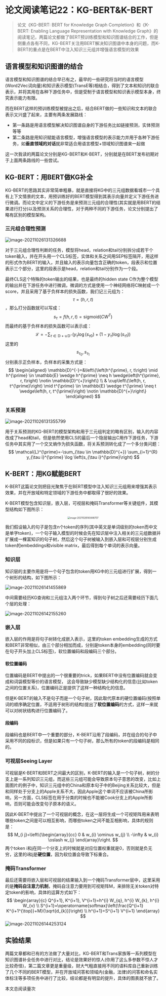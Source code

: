 # 论文阅读笔记22：KG-BERT&K-BERT

> 论文《KG-BERT: BERT for Knowledge Graph Completion》和《K-BERT: Enabling Language Representation with Knowledge Graph》的阅读笔记，两篇论文都做了BERT预训练模型和知识图谱结合的工作，但是侧重点各有不同，KG-BERT关注用BERT解决知识图谱中本身的问题，而K-BERT的重点是在BERT中注入知识三元组并增强语言模型的效果

## 语言模型和知识图谱的结合

语言模型和知识图谱的结合早已有之，最早的一些研究将当时的语言模型(Word2Vec词向量)和知识表示模型(TransE等)相结合，得到了文本和知识的联合表示，并将其用在各种下游任务中，但是受制于语言模型和知识表示模型本身，终究表示能力有限。

而在BERT这样的预训练模型被提出之后，结合BERT做的一些知识和文本的联合表示又兴盛了起来，主要有两条发展路线：

- 第一条路是用语言模型解决知识图谱自身的下游任务比如链接预测，实体预测等等
- 第二条路是用知识赋能语言模型，增强语言模型的表示能力并用于各种下游任务，如**垂直领域的对话**就非常适合用语言模型+领域知识图谱来一起做

这一次我读的两篇论文分别是KG-BERT和K-BERT，分别就是在BERT发布初期对于上面两条路线的一些尝试。

## KG-BERT：用BERT做KG补全

KG-BERT的思路其实非常简单粗暴，就是直接将KG中的三元组数据看城市一个具有上下文情景的文本，用预训练好的BERT模型得到其表示向量并定义下游任务进行微调。而论文中定义的下游任务是来预测三元组的合理性(其实就是用BERT的结果进行打分)以及预测关系的合理性，对于两种不同的下游任务，论文分别提出了略有区别的模型架构。

### 三元组合理性预测

![image-20211026131326688](static/image-20211026131326688.png)

对于三元组合理性判断的任务，模型将head，relation和tail分别拆分成若干个token输入，并在开头用一个CLS标签，实体和关系之间用SEP标签隔开，用这样的形式作为BERT的输入，并且输入的表示向量包含正确的token，段表示和位置表示三个部分，这里的段表示是head，relation和tail分别作为一个段。

最终CLS这个特殊的token输出的结果，也是最终的hidden state C作为整个模型的输出并在下游任务中进行微调，微调的方式是使用一个神经网络将C映射成一个score，并且采用了基于负样本的损失函数，我们记三元组为：$$\tau=(h,r,t)$$，那么打分函数就可以写成：
$$
s_{\tau}=f(h,r,t)=\mathrm{sigmoid}(CW^T)
$$
而最终的基于负样本的损失函数可以表示成：
$$
\mathcal{L}=-\sum_{\tau \in \mathbb{D}+\cup \mathbb{D}^{-}}\left(y_{\tau} \log \left(s_{\tau 0}\right)+\left(1-y_{\tau}\right) \log \left(s_{\tau 1}\right)\right)
$$
这里的$$s_{\tau_0},s_{\tau_1}$$分别表示正负样本，负样本的采集方式是：
$$
\begin{aligned}
\mathbb{D}^{-}=&\left\{\left(h^{\prime}, r, t\right) \mid h^{\prime} \in \mathbb{E} \wedge h^{\prime} \neq h \wedge\left(h^{\prime}, r, t\right) \notin \mathbb{D}^{+}\right\} \\
& \cup\left\{\left(h, r, t^{\prime}\right) \mid t^{\prime} \in \mathbb{E} \wedge t^{\prime} \neq t \wedge\left(h, r, t^{\prime}\right) \notin \mathbb{D}^{+}\right\}
\end{aligned}
$$

### 关系预测

![image-20211026131355799](static/image-20211026131355799.png)

用于关系预测的KG-BERT的模型架构和用于三元组判定的略有区别，输入的内容改成了head和tail，但是依然使用CLS的最后一个隐层输出C用作下游任务，下游任务中其实用了一个交叉熵作为损失函数，将关系预测转化成了一个多分类问题：
$$
\mathcal{L}^{\prime}=-\sum_{\tau \in \mathbb{D}^{+}} \sum_{i=1}^{R} y_{\tau i}^{\prime} \log \left(s_{\tau i}^{\prime}\right)
$$


## K-BERT：用KG赋能BERT

K-BERT这篇论文则把目光聚焦于在BERT模型中注入知识三元组用来增强其表示效果，并在开放域和特定领域的下游任务中都取得了很好的效果。

K-BERT模型包含知识层，嵌入层，可视层和掩码Transformer等关键组件，其模型结构如下图所示：

<center><img src="static/image-20211026140446707.png" alt="image-20211026140446707" style="zoom:50%;" /></center>

我们假设输入的句子是包含n个token的序列(其中英文是单词级别的token而中文是单字token)，一个句子输入模型的时候会先在知识层中注入相关的三元组数据并扩展成一棵富知识的句子树，然后这个句子树被输入到嵌入层和可视层分别生成token的embeddings和visible matrix，最后得到每个单词的表示向量。

### 知识层

知识层的主要作用是将一个句子包含的token用KG中的三元组进行扩展，得到一个树形的结构，如下图所示：

![image-20211026141455869](static/image-20211026141455869.png)

中间需要经历KG查询和三元组注入两个环节，得到句子树之后还需要经历下面几个层的处理：

![image-20211026142155260](static/image-20211026142155260.png)

### 嵌入层

嵌入层的作用是将句子树转化成嵌入表示，这里的token embedding生成的方式和BERT非常相似，由三个部分相加而成，分别是token本身的embedding(同时要在句子开头加上CLS标签)，软位置编码和段编码三个部分。

#### 软位置编码

位置编码是BERT中提出的一个很重要的trick，如果BERT中没有位置编码就会变成和词袋模型等价的语言模型， 这会导致缺少模型缺少结构化的信息(比如token之间的位置关系)，位置编码正是提供了这样一种结构化的信息。

但是K-BERT的输入不是句子而是一个句子树，因此取代原本的硬位置编码(按照单词的顺序确定位置，不适用于树形的结构)提出了**软位置编码**的方式，这样一来就可以对树状结构进行位置编码了。

#### 段编码

段编码也是BERT中一个重要的部分，K-BERT沿用了段编码，并在组合的句子中采用不同的段标识，但是如果只有一个句子树，那么所有的token的段编码是相同的。

### 可视层Seeing Layer

可视层是K-BERT和BERT之间最大的区别，K-BERT的输入是一个句子树，树的分支上是一系列知识三元组，而这些三元组可能会导致原本句子意思的改变，比如上面图片的例子中，知识三元组中的China和原本句子中的Beijing关系比较大，但是和同样处于分支上的Apple关系不大，因此Apple这个单词不应该被China所影响，另一方面，CLS标签在用于分类的时候也不能被Cook分支上的Apple所影响，否则可能会改变句子原本的语义。

因此K-BERT中提出了一个可视层的概念，在这一层将生成一个可视矩阵用来表明哪些token之间是可以相互影响，而哪些token之间不能互相影响，具体的规则是：
$$
M_{i j}=\left\{\begin{array}{cc}
0 & w_{i} \ominus w_{j} \\
-\infty & w_{i} \oslash w_{j}
\end{array}\right.
$$
两个token i和j在同一个分支上的时候就是对应位置权重就是0，否则就是负无穷，这里的i和j是**硬位置**，因为软位置会导致下标重合。

### 掩码Transformer

最后还需要将嵌入层和可视层的结果输入到一个掩码Transformer层中，这里采用的是**掩码自注意力机制**，掩码自注意力要用到可视矩阵M，来排除无关token对特定token的影响，具体的运算方式如下：
$$
\begin{array}{c}
Q^{i+1}, K^{i+1}, V^{i+1}=h^{i} W_{q}, h^{i} W_{k}, h^{i} W_{v} \\
S^{i+1}=\operatorname{softmax}\left(\frac{Q^{i+1} K^{i+1^{\top}}+M}{\sqrt{d_{k}}}\right) \\
h^{i+1}=S^{i+1} V^{i+1}
\end{array}
$$
![image-20211026144253124](static/image-20211026144253124.png)



## 实验结果

两篇文章都和已有的方法做了大量对比，KG-BERT和Trans家族等一系列模型在知识图谱补全任务中进行对比，结论是效果好的惊人(你用了这么多参数不惊人才比较奇怪)，第二篇文章更是重量级，财大气粗直接用不同的语料库自己重新训练了几个不同的BERT模型，并在开放域问答和领域内(金融，法律)的问答和命名实体标注等多项任务中进行了比较，结论都是有明显的提升，具体的图表就不放了。




<span id=busuanzi_container_page_pv>本文总阅读量<span id=busuanzi_value_page_pv></span>次</span>

